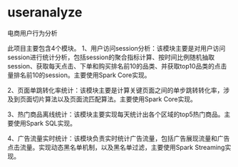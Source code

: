 # useranalyze
电商用户行为分析

此项目主要包含4个模块。
1、用户访问session分析：该模块主要是对用户访问session进行统计分析，包括session的聚合指标计算、按时间比例随机抽取session、获取每天点击、下单和购买排名前10的品类、并获取top10品类的点击量排名前10的session。主要使用Spark Core实现。

2、页面单跳转化率统计：该模块主要是计算关键页面之间的单步跳转转化率，涉及到页面切片算法以及页面流匹配算法。主要使用Spark Core实现。

3、热门商品离线统计：该模块主要实现每天统计出各个区域的top5热门商品。主要使用Spark SQL实现。

4、广告流量实时统计：该模块负责实时统计广告流量，包括广告展现流量和广告点击流量。实现动态黑名单机制，以及黑名单过滤，主要使用Spark Streaming实现。


